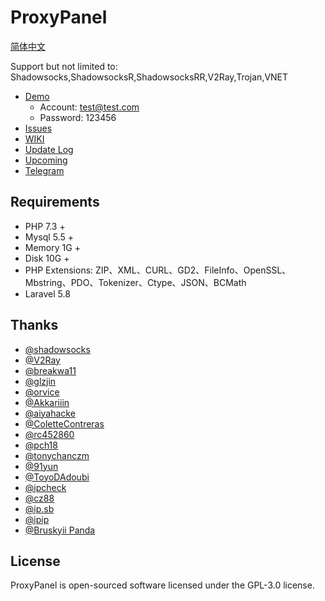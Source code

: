# ProxyPanel

[简体中文](https://github.com/ZBrettonYe/ProxyPanel/wiki)

Support but not limited to: Shadowsocks,ShadowsocksR,ShadowsocksRR,V2Ray,Trojan,VNET

* [Demo](https://demo.proxypanel.ml/) 
  * Account: test@test.com
  * Password: 123456
* [Issues](https://github.com/ZBrettonYe/ProxyPanel/issues)
* [WIKI](https://github.com/ZBrettonYe/ProxyPanel/wiki)
* [Update Log](https://github.com/ZBrettonYe/ProxyPanel/wiki/%E6%9B%B4%E6%96%B0%E6%97%A5%E5%BF%97)
* [Upcoming](https://github.com/ZBrettonYe/ProxyPanel/projects/2)
* [Telegram](https://t.me/joinchat/GUrO5hZsT3FOd79HAa9pcA)

## Requirements

* PHP 7.3 +
* Mysql 5.5 +
* Memory 1G +
* Disk 10G +
* PHP Extensions: ZIP、XML、CURL、GD2、FileInfo、OpenSSL、Mbstring、PDO、Tokenizer、Ctype、JSON、BCMath
* Laravel 5.8

## Thanks

* [@shadowsocks](https://github.com/shadowsocks)
* [@V2Ray](https://www.v2ray.com)
* [@breakwa11](https://github.com/breakwa11)
* [@glzjin](https://github.com/esdeathlove)
* [@orvice](https://github.com/orvice)
* [@Akkariiin](https://github.com/shadowsocksrr)
* [@aiyahacke](https://github.com/aiyahacke)
* [@ColetteContreras](https://github.com/ColetteContreras)
* [@rc452860](https://github.com/rc452860)
* [@pch18](https://github.com/pch18)
* [@tonychanczm](https://github.com/tonychanczm)
* [@91yun](https://github.com/91yun)
* [@ToyoDAdoubi](https://github.com/ToyoDAdoubi)
* [@ipcheck](https://ipcheck.need.sh)
* [@cz88](http://www.cz88.net/index.shtml)
* [@ip.sb](https://www.ip.sb)
* [@ipip](https://www.ipip.net)
* [@Bruskyii Panda](https://github.com/ssrpanel)

## License

ProxyPanel is open-sourced software licensed under the GPL-3.0 license.

